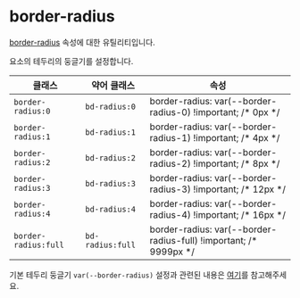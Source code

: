 # border-radius

[border-radius](https://developer.mozilla.org/en-US/docs/Web/CSS/border-radius) 속성에 대한 유틸리티입니다.

요소의 테두리의 둥글기를 설정합니다.

<table>
  <thead>
    <tr>
      <th scope="col">클래스</th>
      <th scope="col">약어 클래스</th>
      <th scope="col">속성</th>
    </tr>
  </thead>
  <tbody>
    <!-- border-radius: 0 -->
<tr>
  <td><code>border-radius:0</code></td>
  <td><code>bd-radius:0</code></td>
  <td><span class="code">border-radius: var(--border-radius-0) !important; </span><span class="c:weak">/* 0px */</span></td>
</tr>

<!-- border-radius: 1 -->
<tr>
  <td><code>border-radius:1</code></td>
  <td><code>bd-radius:1</code></td>
  <td><span class="code">border-radius: var(--border-radius-1) !important; </span><span class="c:weak">/* 4px */</span></td>
</tr>

<!-- border-radius: 2 -->
<tr>
  <td><code>border-radius:2</code></td>
  <td><code>bd-radius:2</code></td>
  <td><span class="code">border-radius: var(--border-radius-2) !important; </span><span class="c:weak">/* 8px */</span></td>
</tr>

<!-- border-radius: 3 -->
<tr>
  <td><code>border-radius:3</code></td>
  <td><code>bd-radius:3</code></td>
  <td><span class="code">border-radius: var(--border-radius-3) !important; </span><span class="c:weak">/* 12px */</span></td>
</tr>

<!-- border-radius: 4 -->
<tr>
  <td><code>border-radius:4</code></td>
  <td><code>bd-radius:4</code></td>
  <td><span class="code">border-radius: var(--border-radius-4) !important; </span><span class="c:weak">/* 16px */</span></td>
</tr>

<!-- border-radius: full -->
<tr>
  <td><code>border-radius:full</code></td>
  <td><code>bd-radius:full</code></td>
  <td><span class="code">border-radius: var(--border-radius-full) !important; </span><span class="c:weak">/* 9999px */</span></td>
</tr>

  </tbody>

</table>

기본 테두리 둥글기 `var(--border-radius)` 설정과 관련된 내용은 [여기](../../variables/border-radius.md)를 참고해주세요.
